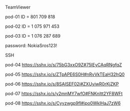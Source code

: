 
TeamViewer

pod-01    ID = 801 709 818

pod-02    ID = 1 075 971 453

pod-03    ID = 1 076 287 689

password: NokiaSros123!



SSH

pod-04	https://sshx.io/s/75bG3xxO9Z#75IEyCAqRNgfqZ

pod-05	https://sshx.io/s/ZTpAPE6S0H#nRvVkTEaH32hQ0

pod-06	https://sshx.io/s/8SAISEF02i#ZXUyiwR0rKjZKP

pod-07	https://sshx.io/s/y2mnMY7wfO#FNKnItt2YF8WFt

pod-08	https://sshx.io/s/Cyvzwgp9fI#ipo0WklHaJ7zW6

